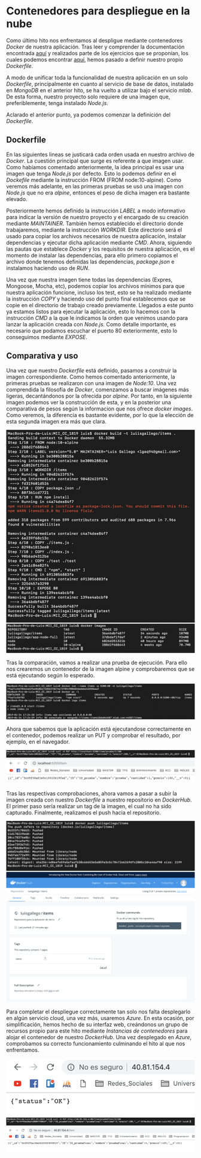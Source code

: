 # Contenedores para despliegue en la nube

Como último hito nos enfrentamos al despligue mediante contenedores *Docker* de nuestra aplicación. Tras leer y comprender la documentación encontrada [aquí](http://jj.github.io/CC/documentos/temas/Contenedores) y realizados parte de los ejercicios que se proponían, los cuales podemos encontrar [aquí](https://github.com/luiisgallego/MII_CC_EJERCICIOS_1819/blob/master/Tema6/Documentacion.md), hemos pasado a definir nuestro propio *Dockerfile*.

A modo de unificar toda la funcionalidad de nuestra aplicación en un solo *Dockerfile*, principalmente en cuanto al servicio de base de datos, instalado en *MongoDB* en el anterior hito, se ha vuelto a utilizar bajo el servicio *mlab*. De esta forma, nuestro proyecto solo requiere de una imagen que, preferiblemente, tenga instalado *Node.js*.

Aclarado el anterior punto, ya podemos comenzar la definición del *Dockerfile*. 

## Dockerfile

En las siguientes lineas se justicará cada orden usada en nuestro archivo de *Docker*. La cuestión principal que surge es referente a que imagen usar. Como habíamos comentado anteriormente, la idea principal es usar una imagen que tenga *Node.js* por defecto. Esto lo podemos definir en el *Dockefile* mediante la instrucción FROM (FROM node:10-alpine). Como veremos más adelante, en las primeras pruebas se usó una imagen con *Node.js* que no era *alpine*, entonces el peso de dicha imagen era bastante elevado.

Posteriormente hemos definido la instrucción *LABEL* a modo informativo para indicar la versión de nuestro proyecto y el encargado de su creación mediante *MAINTAINER*. También hemos establecido el directorio donde trabajaremos, mediante la instrucción *WORKDIR*. Este directorio será el usado para copiar los archivos necesarios de nuestra aplicación, instalar dependencias y ejecutar dicha aplicación mediante *CMD*. Ahora, siguiendo las pautas que establece *Docker* y los requisitos de nuestra aplicación, es el momento de instalar las dependencias, para ello primero copiamos el archivo donde tenemos definidas las dependencias, *package.json* e instalamos haciendo uso de *RUN*. 

Una vez que nuestra imagen tiene todas las dependencias (Expres, Mongoose, Mocha, etc), podemos copiar los archivos mínimos para que nuestra aplicación funcione, incluso los test, esto se ha realizado mediante la instrucción *COPY* y haciendo uso del punto final establecemos que se copie en el directorio de trabajo creado previamente. Llegados a este punto ya estamos listos para ejecutar la aplicación, esto lo hacemos con la instrucción *CMD* a la que le indicamos la orden que venimos usando para lanzar la aplicación creada con *Node.js*. Como detalle importante, es necesario que podamos escuchar el puerto 80 exteriormente, esto lo conseguimos mediante *EXPOSE*. 

## Comparativa y uso

Una vez que nuestro *Dockerfile* está definido, pasamos a construir la imagen correspondiente. Como hemos comentado anteriormente, la primeras pruebas se realizaron con una imagen de *Node:10*. Una vez comprendida la filosofía de *Docker*, comenzamos a buscar imágenes más ligeras, decantándonos por la ofrecida por *alpine*. Por tanto, en la siguiente imagen podemos ver la construcción de esta, y en la posterior una comparativa de pesos según la informacion que nos ofrece *docker images*. Como veremos, la diferencia es bastante evidente, por lo que la elección de esta segunda imagen era más que clara. 

![2_despliegue2](images/docker/2_despliegue2.png)
![3_comparacion](images/docker/3_comparacion.png)

Tras la comparación, vamos a realizar una prueba de ejecución. Para ello nos crearemos un contenedor de la imagen alpine y comprobaremos que se está ejecutando según lo esperado.

![4_comprobacionLocal](images/docker/4_comprobacionLocal.png)

Ahora que sabemos que la aplicación está ejecutandose correctamente en el contenedor, podemos realizar un PUT y comprobar el resultado, por ejemplo, en el navegador.

![5_comprobacionLocal2](images/docker/5_comprobacionLocal2.png)
![6_comprobacionLocalNavegador](images/docker/6_comprobacionLocalNavegador.png)

Tras las respectivas comprobaciones, ahora vamos a pasar a subir la imagen creada con nuestro *Dockerfile* a nuestro repositorio en *DockerHub*. El primer paso sería realizar un tag de la imagen, el cual no ha sido capturado. Finalmente, realizamos el push hacia el repositorio.

![7_push](images/docker/7_push.png)
![11_dockerHub](images/docker/11_dockerHub.png)

Para completar el despliegue correctamente tan solo nos falta desplegarlo en algún servicio cloud, una vez más, usaremos *Azure*. En esta ocasión, por simplificación, hemos hecho de su interfaz web, creándonos un grupo de recursos propio para este hito mediante *Instancias de contenedores* para alojar el contenedor de nuestro *DockerHub*. Una vez desplegado en *Azure*, comprobamos su correcto funcionamiento culminando el hito al que nos enfrentamos.

![8_comprobacionAzure](images/docker/8_comprobacionAzure.png)
![9_putAzure](images/docker/9_putAzure.png)
![10_comprobacionAzure2](images/docker/10_comprobacionAzure2.png)

